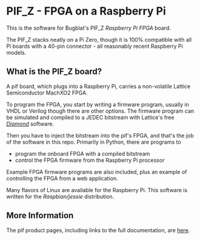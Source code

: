 PIF_Z - FPGA on a Raspberry Pi
==============================

This is the software for Bugblat's PIF_Z *Raspberry Pi FPGA* board.

The PIF_Z stacks neatly on a Pi Zero, though it is 100% compatible with all
Pi boards with a 40-pin connector - all reasonably recent Raspberry Pi models.

What is the PIF_Z board?
------------------------

A pif board, which plugs into a Raspberry Pi, carries a non-volatile Lattice Semiconductor MachXO2 FPGA.

To program the FPGA, you start by writing a firmware program, usually in VHDL or Verilog though there are other options. The firmware program can be  simulated and compiled to a JEDEC bitstream with Lattice's free
*[Diamond](http://www.latticesemi.com/en/Products/DesignSoftwareAndIP/FPGAandLDS/LatticeDiamond.aspx)*
software.

Then you have to inject the bitstream into the pif's FPGA, and that's the job of the software in this repo. Primarily in Python, there are programs to

- program the onboard FPGA with a compiled bitstream
- control the FPGA firmware from the Raspberry Pi processor

Example FPGA firmware programs are also included,
plus an example of controlling the FPGA from a web application.

Many flavors of Linux are available for the Raspberry Pi.
This software is written for the *Raspbian/jessie* distribution.

More Information
----------------

The pif product pages, including links to the full documentation, are
[here](http://bugblat.com/products/pif).
